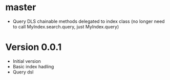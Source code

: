 # master

  * Query DLS chainable methods delegated to index class
    (no longer need to call MyIndex.search.query, just MyIndex.query)

# Version 0.0.1

  * Initial version
  * Basic index hadling
  * Query dsl
